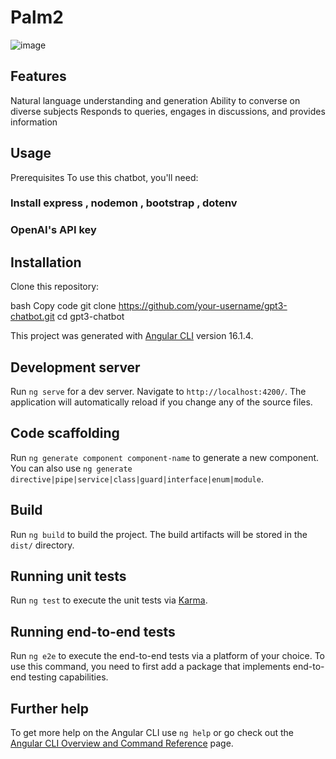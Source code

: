 # Palm2

![image](https://github.com/hasithaPerera2002/PaLM-2-Chat-Bot/assets/68593358/aaceb2ba-8e59-490e-ac55-d8e3b4c67e4d)

## Features

Natural language understanding and generation
Ability to converse on diverse subjects
Responds to queries, engages in discussions, and provides information

## Usage
Prerequisites
To use this chatbot, you'll need:

### Install express , nodemon , bootstrap , dotenv

### OpenAI's API key

## Installation
Clone this repository:

bash
Copy code
git clone https://github.com/your-username/gpt3-chatbot.git
cd gpt3-chatbot

This project was generated with [Angular CLI](https://github.com/angular/angular-cli) version 16.1.4.

## Development server

Run `ng serve` for a dev server. Navigate to `http://localhost:4200/`. The application will automatically reload if you change any of the source files.

## Code scaffolding

Run `ng generate component component-name` to generate a new component. You can also use `ng generate directive|pipe|service|class|guard|interface|enum|module`.

## Build

Run `ng build` to build the project. The build artifacts will be stored in the `dist/` directory.

## Running unit tests

Run `ng test` to execute the unit tests via [Karma](https://karma-runner.github.io).

## Running end-to-end tests

Run `ng e2e` to execute the end-to-end tests via a platform of your choice. To use this command, you need to first add a package that implements end-to-end testing capabilities.

## Further help

To get more help on the Angular CLI use `ng help` or go check out the [Angular CLI Overview and Command Reference](https://angular.io/cli) page.
